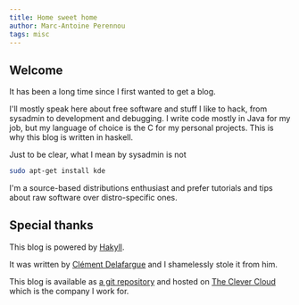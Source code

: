 ```yaml
---
title: Home sweet home
author: Marc-Antoine Perennou
tags: misc
---
```


## Welcome

It has been a long time since I first wanted to get a blog.

I'll mostly speak here about free software and stuff I like to hack,
from sysadmin to development and debugging. I write code mostly in
Java for my job, but my language of choice is the C for my personal projects.
This is why this blog is written in haskell.

Just to be clear, what I mean by sysadmin is not 

``` bash
sudo apt-get install kde
```

I'm a source-based distributions enthusiast and prefer tutorials and tips
about raw software over distro-specific ones.

## Special thanks

This blog is powered by [Hakyll](http://jaspervdj.be/hakyll/index.html).

It was written by [Clément Delafargue](http://blog.clement.delafargue.name/posts/2012-10-21-blog-deployment-system.html)
and I shamelessly stole it from him.

This blog is available as [a git repository](http://github.com/Keruspe/blog)
and hosted on [The Clever Cloud](http://clever-cloud.com/en/) which is the company I work for.
